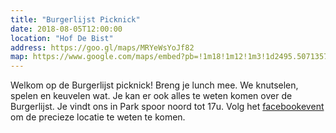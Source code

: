 ```yaml
---
title: "Burgerlijst Picknick"
date: 2018-08-05T12:00:00
location: "Hof De Bist"
address: https://goo.gl/maps/MRYeWsYoJf82
map: https://www.google.com/maps/embed?pb=!1m18!1m12!1m3!1d2495.5071357164325!2d4.441520200533423!3d51.28339083477909!2m3!1f0!2f0!3f0!3m2!1i1024!2i768!4f13.1!3m3!1m2!1s0x47c4084781101be1%3A0xbfb5c1ce2654920c!2sHof+De+Bist!5e0!3m2!1snl!2sbe!4v1531561481056
---
```


Welkom op de Burgerlijst picknick! Breng je lunch mee. We knutselen, spelen en keuvelen wat. Je kan er ook alles te weten komen over de Burgerlijst. Je vindt ons in Park spoor noord tot 17u. Volg het [facebookevent](https://www.facebook.com/events/1029201657243348/) om de precieze locatie te weten te komen. 
